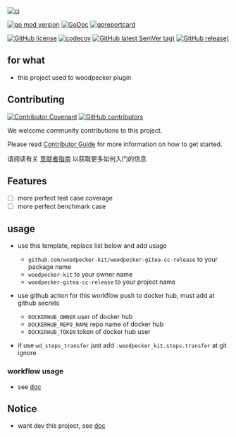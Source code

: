 [![ci](https://github.com/woodpecker-kit/woodpecker-gitea-cc-release/workflows/ci/badge.svg)](https://github.com/woodpecker-kit/woodpecker-gitea-cc-release/actions/workflows/ci.yml)

[![go mod version](https://img.shields.io/github/go-mod/go-version/woodpecker-kit/woodpecker-gitea-cc-release?label=go.mod)](https://github.com/woodpecker-kit/woodpecker-gitea-cc-release)
[![GoDoc](https://godoc.org/github.com/woodpecker-kit/woodpecker-gitea-cc-release?status.png)](https://godoc.org/github.com/woodpecker-kit/woodpecker-gitea-cc-release)
[![goreportcard](https://goreportcard.com/badge/github.com/woodpecker-kit/woodpecker-gitea-cc-release)](https://goreportcard.com/report/github.com/woodpecker-kit/woodpecker-gitea-cc-release)

[![GitHub license](https://img.shields.io/github/license/woodpecker-kit/woodpecker-gitea-cc-release)](https://github.com/woodpecker-kit/woodpecker-gitea-cc-release)
[![codecov](https://codecov.io/gh/woodpecker-kit/woodpecker-gitea-cc-release/branch/main/graph/badge.svg)](https://codecov.io/gh/woodpecker-kit/woodpecker-gitea-cc-release)
[![GitHub latest SemVer tag)](https://img.shields.io/github/v/tag/woodpecker-kit/woodpecker-gitea-cc-release)](https://github.com/woodpecker-kit/woodpecker-gitea-cc-release/tags)
[![GitHub release)](https://img.shields.io/github/v/release/woodpecker-kit/woodpecker-gitea-cc-release)](https://github.com/woodpecker-kit/woodpecker-gitea-cc-release/releases)

## for what

- this project used to woodpecker plugin

## Contributing

[![Contributor Covenant](https://img.shields.io/badge/contributor%20covenant-v1.4-ff69b4.svg)](.github/CONTRIBUTING_DOC/CODE_OF_CONDUCT.md)
[![GitHub contributors](https://img.shields.io/github/contributors/woodpecker-kit/woodpecker-gitea-cc-release)](https://github.com/woodpecker-kit/woodpecker-gitea-cc-release/graphs/contributors)

We welcome community contributions to this project.

Please read [Contributor Guide](.github/CONTRIBUTING_DOC/CONTRIBUTING.md) for more information on how to get started.

请阅读有关 [贡献者指南](.github/CONTRIBUTING_DOC/zh-CN/CONTRIBUTING.md) 以获取更多如何入门的信息

## Features

- [ ] more perfect test case coverage
- [ ] more perfect benchmark case

## usage

- use this template, replace list below and add usage
    - `github.com/woodpecker-kit/woodpecker-gitea-cc-release` to your package name
    - `woodpecker-kit` to your owner name
    - `woodpecker-gitea-cc-release` to your project name

- use github action for this workflow push to docker hub, must add at github secrets
    - `DOCKERHUB_OWNER` user of docker hub
    - `DOCKERHUB_REPO_NAME` repo name of docker hub
    - `DOCKERHUB_TOKEN` token of docker hub user

- if use `wd_steps_transfer` just add `.woodpecker_kit.steps.transfer` at git ignore

### workflow usage

- see [doc](doc/docs.md)

## Notice

- want dev this project, see [doc](doc/README.md)